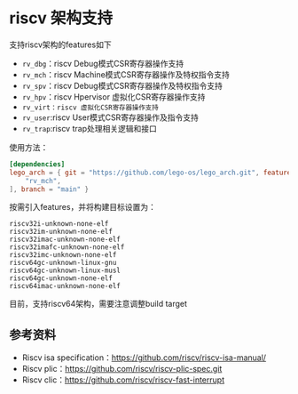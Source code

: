 # riscv 架构支持

支持riscv架构的features如下

- `rv_dbg`：riscv Debug模式CSR寄存器操作支持
- `rv_mch`：riscv Machine模式CSR寄存器操作及特权指令支持
- `rv_spv`：riscv Debug模式CSR寄存器操作及特权指令支持
- `rv_hpv`：riscv Hpervisor 虚拟化CSR寄存器操作支持
- `rv_virt：riscv 虚拟化CSR寄存器操作支持`
- `rv_user`:riscv User模式CSR寄存器操作及指令支持
- `rv_trap`:riscv trap处理相关逻辑和接口

使用方法：

```toml
[dependencies]
lego_arch = { git = "https://github.com/lego-os/lego_arch.git", features = [
    "rv_mch",
], branch = "main" }
```

按需引入features，并将构建目标设置为：

```
riscv32i-unknown-none-elf
riscv32im-unknown-none-elf
riscv32imac-unknown-none-elf
riscv32imafc-unknown-none-elf
riscv32imc-unknown-none-elf
riscv64gc-unknown-linux-gnu
riscv64gc-unknown-linux-musl
riscv64gc-unknown-none-elf
riscv64imac-unknown-none-elf
```

目前，支持riscv64架构，需要注意调整build target

## 参考资料

- Riscv isa specification：https://github.com/riscv/riscv-isa-manual/
- Riscv plic：https://github.com/riscv/riscv-plic-spec.git
- Riscv clic：https://github.com/riscv/riscv-fast-interrupt